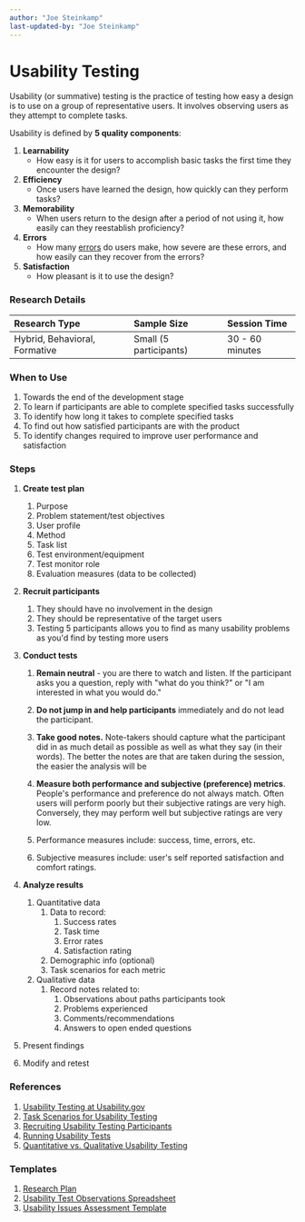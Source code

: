 ```yaml
---
author: "Joe Steinkamp"
last-updated-by: "Joe Steinkamp"
---
```


# Usability Testing

Usability \(or summative\) testing is the practice of testing how easy a design is to use on a group of representative users. It involves observing users as they attempt to complete tasks.

Usability is defined by **5 quality components**:

1. **Learnability**
   * How easy is it for users to accomplish basic tasks the first time they encounter the design?
2. **Efficiency**
   * Once users have learned the design, how quickly can they perform tasks?
3. **Memorability**
   * When users return to the design after a period of not using it, how easily can they reestablish proficiency?
4. **Errors**
   * How many [errors](https://www.nngroup.com/articles/slips/) do users make, how severe are these errors, and how easily can they recover from the errors?
5. **Satisfaction**
   * How pleasant is it to use the design?

### Research Details

| Research Type | Sample Size | Session Time |
| :--- | :--- | :--- |
| Hybrid, Behavioral, Formative | Small \(5 participants\) | 30 - 60 minutes |

### When to Use

1. Towards the end of the development stage
2. To learn if participants are able to complete specified tasks successfully
3. To identify how long it takes to complete specified tasks
4. To find out how satisfied participants are with the product
5. To identify changes required to improve user performance and satisfaction

### Steps

1. **Create test plan**
   1. Purpose
   2. Problem statement/test objectives
   3. User profile
   4. Method
   5. Task list
   6. Test environment/equipment
   7. Test monitor role
   8. Evaluation measures \(data to be collected\)
2. **Recruit participants**
   1. They should have no involvement in the design
   2. They should be representative of the target users
   3. Testing 5 participants allows you to find as many usability problems as you'd find by testing more users
3. **Conduct tests**  
   1. **Remain neutral** - you are there to watch and listen. If the participant asks you a question, reply with "what do you think?" or "I am interested in what you would do."  
   2. **Do not jump in and help participants** immediately and do not lead the participant.  
   3. **Take good notes.** Note-takers should capture what the participant did in as much detail as possible as well as what they say \(in their words\).  The better the notes are that are taken during the session, the easier the analysis will be  
   4. **Measure both performance and subjective \(preference\) metrics**. People's performance and preference do not always match. Often users will perform poorly but their subjective ratings are very high. Conversely, they may perform well but subjective ratings are very low.

   1. Performance measures include: success, time, errors, etc.
   2. Subjective measures include: user's self reported satisfaction and comfort ratings. 

4. **Analyze results**  
   1. Quantitative data  
      1. Data to record:  
         1. Success rates  
         2. Task time  
         3. Error rates  
         4. Satisfaction rating  
      2. Demographic info \(optional\)  
      3. Task scenarios for each metric  
   2. Qualitative data  
      1. Record notes related to:  
         1. Observations about paths participants took  
         2. Problems experienced  
         3. Comments/recommendations  
         4. Answers to open ended questions

5. Present findings

6. Modify and retest

### References

1. [Usability Testing at Usability.gov](https://www.usability.gov/how-to-and-tools/methods/usability-testing.html)
2. [Task Scenarios for Usability Testing](https://www.nngroup.com/articles/task-scenarios-usability-testing/)
3. [Recruiting Usability Testing Participants ](https://www.usability.gov/how-to-and-tools/methods/recruiting-usability-test-participants.html)
4. [Running Usability Tests](https://www.usability.gov/how-to-and-tools/methods/running-usability-tests.html)
5. [Quantitative vs. Qualitative Usability Testing](https://www.nngroup.com/articles/quant-vs-qual/)

### Templates

1. [Research Plan](https://docs.google.com/document/d/1TywGTy_TSPHyq1-8bX5Ackz1cEGPdM1HbO2CM72CxO0/edit?usp=sharing)
2. [Usability Test Observations Spreadsheet](https://docs.google.com/spreadsheets/d/1KJ8NsB_aiRRPN-mVASieUfGWognAJvA31ATlq7xoj3o/edit?usp=sharing)
3. [Usability Issues Assessment Template](https://docs.google.com/spreadsheets/d/1Oxqe4Bpx-cCCK01zhKi8vJJLXmrp-wtj7E92tLYC3TM/edit?usp=sharing)